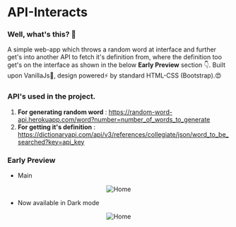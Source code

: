 # API-Interacts

### Well, what's this? 🤔
A simple web-app which throws a random word at interface and further get's into another API to fetch it's definition from, where the definition too get's on the interface as shown in the below **Early Preview** section 👇. Built upon VanillaJs🍦, design powered⚡ by standard HTML-CSS (Bootstrap).😍

### API's used in the project.
1. **For generating random word**  : https://random-word-api.herokuapp.com/word?number=number_of_words_to_generate 
2. **For getting it's definition** : https://dictionaryapi.com/api/v3/references/collegiate/json/word_to_be_searched?key=api_key

### Early Preview

- Main
<p align="center">
  <img src="https://i.ibb.co/DYVW8kP/screely-1610973108116.png" title="Home"/>
</p>

- Now available in Dark mode
<p align="center">
  <img src="https://i.ibb.co/9ZgqHZS/screely-1611061934937.png" title="Home"/>
</p>
